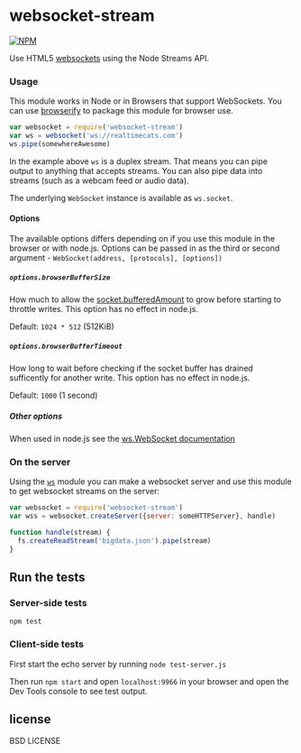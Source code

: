 # websocket-stream

[![NPM](https://nodei.co/npm/websocket-stream.png?global=true)](https://nodei.co/npm/websocket-stream/)

Use HTML5 [websockets](https://developer.mozilla.org/en-US/docs/WebSockets) using the Node Streams API.

### Usage

This module works in Node or in Browsers that support WebSockets. You can use [browserify](http://github.com/substack/node-browserify) to package this module for browser use.

```javascript
var websocket = require('websocket-stream')
var ws = websocket('ws://realtimecats.com')
ws.pipe(somewhereAwesome)
```

In the example above `ws` is a duplex stream. That means you can pipe output to anything that accepts streams. You can also pipe data into streams (such as a webcam feed or audio data).

The underlying `WebSocket` instance is available as `ws.socket`.

#### Options

The available options differs depending on if you use this module in the browser or with node.js. Options can be passed in as the third or second argument - `WebSocket(address, [protocols], [options])`

##### `options.browserBufferSize`

How much to allow the [socket.bufferedAmount](https://developer.mozilla.org/en-US/docs/Web/API/WebSocket#Attributes) to grow before starting to throttle writes. This option has no effect in node.js.

Default: `1024 * 512` (512KiB)

##### `options.browserBufferTimeout`

How long to wait before checking if the socket buffer has drained sufficently for another write. This option has no effect in node.js.

Default: `1000` (1 second)

##### Other options

When used in node.js see the [ws.WebSocket documentation](https://github.com/websockets/ws/blob/master/doc/ws.md#class-wswebsocket)

### On the server

Using the [`ws`](http://npmjs.org/ws) module you can make a websocket server and use this module to get websocket streams on the server:

```javascript
var websocket = require('websocket-stream')
var wss = websocket.createServer({server: someHTTPServer}, handle)

function handle(stream) {
  fs.createReadStream('bigdata.json').pipe(stream)
}
```

## Run the tests

### Server-side tests

```
npm test
```

### Client-side tests

First start the echo server by running `node test-server.js`

Then run `npm start` and open `localhost:9966` in your browser and open the Dev Tools console to see test output.

## license

BSD LICENSE
